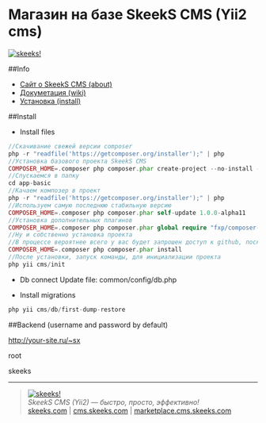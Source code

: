 Магазин на базе SkeekS CMS (Yii2 cms)
================

[![skeeks!](http://cms.skeeks.com/uploads/all/02/bb/d1/02bbd1ed904fc44bdee66e33b661cf2c/sx-filter__skeeks-cms-components-imaging-filters-Thumbnail/15f3c42a5e338e459b5bfe72f1874494/sx-file.png?w=409&h=258)](http://cms.skeeks.com)  

##Info

* [Сайт о SkeekS CMS (about)](http://cms.skeeks.com)
* [Докуметация (wiki)](http://dev.cms.skeeks.com/docs)
* [Установка (install)](http://dev.cms.skeeks.com/docs/dev/ustanovka-nastroyka-konfigurirov/ustanovka-s-ispolzovaniem-composer)

##Install

* Install files
```php
//Скачивание свежей версии composer
php -r "readfile('https://getcomposer.org/installer');" | php
//Установка базового проекта SkeekS CMS
COMPOSER_HOME=.composer php composer.phar create-project --no-install --prefer-dist skeeks/app-basic app-basic
//Спускаемся в папку
cd app-basic
//Качаем композер в проект
php -r "readfile('https://getcomposer.org/installer');" | php
//Используем самую последнюю стабильную версию
COMPOSER_HOME=.composer php composer.phar self-update 1.0.0-alpha11
//Установка дополнительных плагинов
COMPOSER_HOME=.composer php composer.phar global require "fxp/composer-asset-plugin:1.1.1" --profile
//Ну и собственно установка проекта
//В процессе вероятнее всего у вас будет запрошен доступ к github, поскольку большинство пакетов лежат именно на его серверах
COMPOSER_HOME=.composer php composer.phar install
//После установки, запуск команды, для инициализации проекта
php yii cms/init
```

* Db connect
Update file: common/config/db.php

* Install migrations
```php
php yii cms/db/first-dump-restore
```

##Backend (username and password by default)

http://your-site.ru/~sx

root

skeeks

____
> [![skeeks!](https://gravatar.com/userimage/74431132/13d04d83218593564422770b616e5622.jpg)](http://skeeks.com)  
<i>SkeekS CMS (Yii2) — быстро, просто, эффективно!</i>  
[skeeks.com](http://skeeks.com) | [cms.skeeks.com](http://cms.skeeks.com) | [marketplace.cms.skeeks.com](http://marketplace.cms.skeeks.com)

